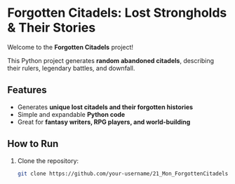 # Forgotten Citadels: Lost Strongholds & Their Stories

Welcome to the **Forgotten Citadels** project!

This Python project generates **random abandoned citadels**, describing their rulers, legendary battles, and downfall.

## Features
- Generates **unique lost citadels and their forgotten histories**
- Simple and expandable **Python code**
- Great for **fantasy writers, RPG players, and world-building**

## How to Run

1. Clone the repository:
   ```bash
   git clone https://github.com/your-username/21_Mon_ForgottenCitadels.git
